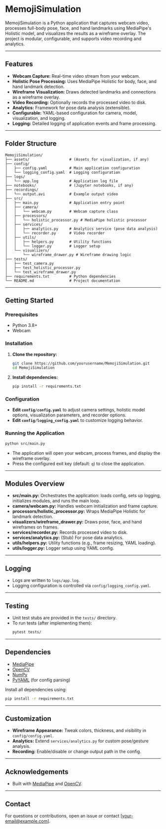 # MemojiSimulation

MemojiSimulation is a Python application that captures webcam video, processes full-body pose, face, and hand landmarks using MediaPipe's Holistic model, and visualizes the results as a wireframe overlay. The project is modular, configurable, and supports video recording and analytics.

---

## Features

- **Webcam Capture:** Real-time video stream from your webcam.
- **Holistic Pose Processing:** Uses MediaPipe Holistic for body, face, and hand landmark detection.
- **Wireframe Visualization:** Draws detected landmarks and connections as a wireframe overlay.
- **Video Recording:** Optionally records the processed video to disk.
- **Analytics:** Framework for pose data analysis (extensible).
- **Configurable:** YAML-based configuration for camera, model, visualization, and logging.
- **Logging:** Detailed logging of application events and frame processing.

---

## Folder Structure

```
MemojiSimulation/
├── assets/                  # (Assets for visualization, if any)
├── config/
│   ├── config.yaml          # Main application configuration
│   └── logging_config.yaml  # Logging configuration
├── logs/
│   └── app.log              # Application log file
├── notebooks/               # (Jupyter notebooks, if any)
├── recordings/
│   └── output.avi           # Example output video
├── src/
│   ├── main.py              # Application entry point
│   ├── camera/
│   │   └── webcam.py        # Webcam capture class
│   ├── processors/
│   │   └── holistic_processor.py # MediaPipe holistic processor
│   ├── services/
│   │   ├── analytics.py     # Analytics service (pose data analysis)
│   │   └── recorder.py      # Video recorder
│   ├── utils/
│   │   ├── helpers.py       # Utility functions
│   │   └── logger.py        # Logger setup
│   └── visualizers/
│       └── wireframe_drawer.py # Wireframe drawing logic
├── tests/
│   ├── test_camera.py
│   ├── test_holistic_processor.py
│   └── test_wireframe_drawer.py
├── requirements.txt         # Python dependencies
└── README.md                # Project documentation
```

---

## Getting Started

### Prerequisites

- Python 3.8+
- Webcam

### Installation

1. **Clone the repository:**
   ```sh
   git clone https://github.com/yourusername/MemojiSimulation.git
   cd MemojiSimulation
   ```

2. **Install dependencies:**
   ```sh
   pip install -r requirements.txt
   ```

### Configuration

- **Edit `config/config.yaml`** to adjust camera settings, holistic model options, visualization parameters, and recorder options.
- **Edit `config/logging_config.yaml`** to customize logging behavior.

### Running the Application

```sh
python src/main.py
```

- The application will open your webcam, process frames, and display the wireframe overlay.
- Press the configured exit key (default: `q`) to close the application.

---

## Modules Overview

- **src/main.py:** Orchestrates the application: loads config, sets up logging, initializes modules, and runs the main loop.
- **camera/webcam.py:** Handles webcam initialization and frame capture.
- **processors/holistic_processor.py:** Wraps MediaPipe Holistic for landmark detection.
- **visualizers/wireframe_drawer.py:** Draws pose, face, and hand wireframes on frames.
- **services/recorder.py:** Records processed video to disk.
- **services/analytics.py:** (Stub) For pose data analytics.
- **utils/helpers.py:** Utility functions (e.g., frame resizing, YAML loading).
- **utils/logger.py:** Logger setup using YAML config.

---

## Logging

- Logs are written to `logs/app.log`.
- Logging configuration is controlled via `config/logging_config.yaml`.

---

## Testing

- Unit test stubs are provided in the `tests/` directory.
- To run tests (after implementing them):
  ```sh
  pytest tests/
  ```

---

## Dependencies

- [MediaPipe](https://google.github.io/mediapipe/)
- [OpenCV](https://opencv.org/)
- [NumPy](https://numpy.org/)
- [PyYAML](https://pyyaml.org/) (for config parsing)

Install all dependencies using:
```sh
pip install -r requirements.txt
```

---

## Customization

- **Wireframe Appearance:** Tweak colors, thickness, and visibility in `config/config.yaml`.
- **Analytics:** Extend `services/analytics.py` for custom pose/gesture analysis.
- **Recording:** Enable/disable or change output path in the config.

---

## Acknowledgements

- Built with [MediaPipe](https://google.github.io/mediapipe/) and [OpenCV](https://opencv.org/).

---

## Contact

For questions or contributions, open an issue or contact [your-email@example.com].
